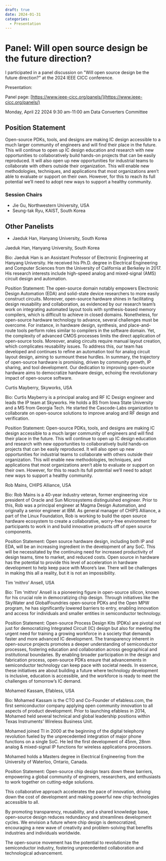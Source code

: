 ```yaml
---
draft: true 
date: 2024-01-31 
categories:
  - Presentation
---
```


# Panel: Will open source design be the future direction?

I participated in a panel discussion on
"Will open source design be the future direction?" at the 2024 IEEE CICC
conference.

Presentation:

Panel page: [https://www.ieee-cicc.org/panels/](https://www.ieee-cicc.org/panels/)

Monday, April 22 2024
9:30 am-11:00 am
Data Converters Committee

## Position Statement

Open-source PDKs, tools, and designs are making IC design accessible to a much larger community of engineers and will find their place in the future.  This will continue to open up IC design education and research with new opportunities to collaboratively build hands-on projects that can be easily reproduced.  It will also open up new opportunities for industrial teams to collaborate with others outside their organization. This will enable new methodologies, techniques, and applications that most organizations aren’t able to evaluate or support on their own. However, for this to reach its full potential we’ll need to adopt new ways to support a healthy community.

### Session Chairs

- Jie Gu, Northwestern University, USA
- Seung-tak Ryu, KAIST, South Korea

## Other Panelists

- Jaeduk Han, Hanyang University, South Korea

Jaeduk Han, Hanyang University, South Korea

 

Bio: Jaeduk Han is an Assistant Professor of Electronic Engineering at Hanyang University. He received his Ph.D. degree in Electrical Engineering and Computer Sciences from the University of California at Berkeley in 2017. His research interests include high-speed analog and mixed-signal (AMS) circuit design and automation.

 

Position Statement: The open-source domain notably empowers Electronic Design Automation (EDA) and solid-state device researchers to more easily construct circuits. Moreover, open-source hardware shines in facilitating design reusability and collaboration, as evidenced by our research team’s work on integrating automated layout tools with synthesis-based memory compilers, which is difficult to achieve in closed domains. Nonetheless, for open-source hardware technology to advance, several challenges must be overcome. For instance, in hardware design, synthesis, and place-and-route tools perform roles similar to compilers in the software domain. Yet, the complexity of advanced CMOS processes limits the direct application of open-source tools. Moreover, analog circuits require manual layout creation, which complicates reusability issues. To address this, our team has developed and continues to refine an automation tool for analog circuit layout design, aiming to surmount these hurdles. In summary, the trajectory of open-source hardware is promising, driven by community growth, IP sharing, and tool development. Our dedication to improving open-source hardware aims to democratize hardware design, echoing the revolutionary impact of open-source software.

 

Curtis Mayberry, Skyworks, USA        

 

Bio: Curtis Mayberry is a principal analog and RF IC Design engineer and leads the IP team at Skyworks. He holds a BS from Iowa State University and a MS from Georgia Tech. He started the Cascode-Labs organization to collaborate on open-source solutions to improve analog and RF design and verification.

 

Position Statement: Open-source PDKs, tools, and designs are making IC design accessible to a much larger community of engineers and will find their place in the future.  This will continue to open up IC design education and research with new opportunities to collaboratively build hands-on projects that can be easily reproduced.  It will also open up new opportunities for industrial teams to collaborate with others outside their organization. This will enable new methodologies, techniques, and applications that most organizations aren’t able to evaluate or support on their own. However, for this to reach its full potential we’ll need to adopt new ways to support a healthy community.

 

Rob Mains, CHIPS Alliance, USA

 

Bio: Rob Mains is a 40-year industry veteran, former engineering vice president of Oracle and Sun Microsystems distinguished engineer. Prior to this, Rob was a principal engineer at Magma Design Automation, and originally a senior engineer at IBM. As general manager of CHIPS Alliance, a part of the Linux Foundation, Rob is working to build the open source hardware ecosystem to create a collaborative, worry-free environment for participants to work in and build innovative products off of open source components.

 

Position Statement: Open source hardware design, including both IP and EDA, will be an increasing ingredient in the development of any SoC. This will be necessitated by the continuing need for increased productivity of design teams, time to market, and reduced costs. Open source in hardware has the potential to provide this level of acceleration in hardware development to help keep pace with Moore’s law. There will be challenges in making this all a reality, but it is not an impossibility.

 

Tim ‘mithro’ Ansell, USA

 

Bio: Tim ‘mithro’ Ansell is a pioneering figure in open-source silicon, known for his crucial role in democratizing chip design. Through initiatives like the SkyWater and GlobalFoundries open-source PDKs and the Open MPW program, he has significantly lowered barriers to entry, enabling innovation and access for individuals and smaller entities in semiconductor technology.

 

Position Statement: Open-source Process Design Kits (PDKs) are pivotal not just for democratizing Integrated Circuit (IC) design but also for meeting the urgent need for training a growing workforce in a society that demands faster and more advanced IC development. The transparency inherent in open-source projects promotes a deeper understanding of semiconductor processes, fostering education and collaboration across geographical and institutional boundaries. By enabling broader participation in the design and fabrication process, open-source PDKs ensure that advancements in semiconductor technology can keep pace with societal needs. In essence, these initiatives are about building a future where technology development is inclusive, education is accessible, and the workforce is ready to meet the challenges of tomorrow’s IC demand.

Mohamed Kassam, Efabless, USA

Bio: Mohamed Kassam is the CTO and Co-Founder of efabless.com, the first semiconductor company applying open community innovation to all aspects of product development. Prior to launching efabless in 2014, Mohamed held several technical and global leadership positions within Texas Instruments’ Wireless Business Unit.

Mohamed joined TI in 2000 at the beginning of the digital telephony revolution fueled by the unprecedented integration of major phone functions on a single SoC. He led the first development of 45nm, 28nm analog & mixed-signal IP functions for wireless applications processors.

Mohamed holds a Masters degree in Electrical Engineering from the University of Waterloo, Ontario, Canada.

 

Position Statement: Open-source chip design tears down these barriers, empowering a global community of engineers, researchers, and enthusiasts to work together on cutting-edge solutions.

This collaborative approach accelerates the pace of innovation, driving down the cost of development and making powerful new chip technologies accessible to all.

By promoting transparency, reusability, and a shared knowledge base, open-source design reduces redundancy and streamlines development cycles. We envision a future where chip design is democratized, encouraging a new wave of creativity and problem-solving that benefits industries and individuals worldwide.

The open-source movement has the potential to revolutionize the semiconductor industry, fostering unprecedented collaboration and technological advancement.
